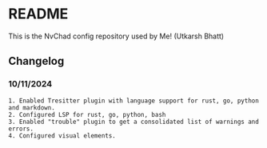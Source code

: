 # README

This is the NvChad config repository used by Me! (Utkarsh Bhatt)

## Changelog

### 10/11/2024
    1. Enabled Tresitter plugin with language support for rust, go, python and markdown.
    2. Configured LSP for rust, go, python, bash
    3. Enabled "trouble" plugin to get a consolidated list of warnings and errors.
    4. Configured visual elements.

